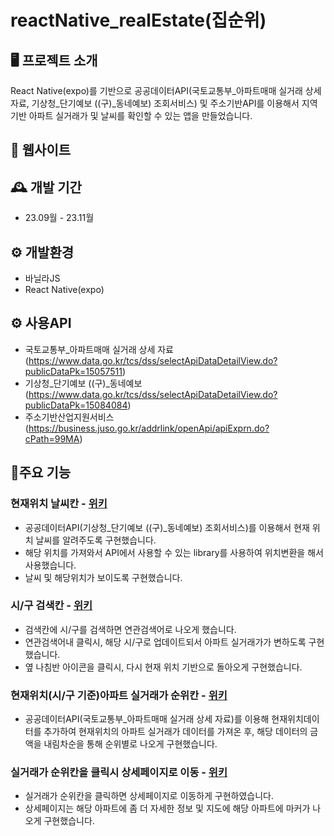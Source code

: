 # reactNative_realEstate(집순위)

## 🖥️ 프로젝트 소개
React Native(expo)를 기반으로 공공데이터API(국토교통부_아파트매매 실거래 상세 자료, 기상청_단기예보 ((구)_동네예보) 조회서비스) 및 주소기반API를 이용해서 지역 기반 아파트 실거래가 및 날씨를 확인할 수 있는 앱을 만들었습니다.

## 🧭 웹사이트

## 🕰️ 개발 기간
- 23.09월 - 23.11월

## ⚙️ 개발환경
- 바닐라JS
- React Native(expo)

## ⚙️ 사용API
- 국토교통부_아파트매매 실거래 상세 자료(https://www.data.go.kr/tcs/dss/selectApiDataDetailView.do?publicDataPk=15057511)
- 기상청_단기예보 ((구)_동네예보(https://www.data.go.kr/tcs/dss/selectApiDataDetailView.do?publicDataPk=15084084)
- 주소기반산업지원서비스(https://business.juso.go.kr/addrlink/openApi/apiExprn.do?cPath=99MA)

## 📌주요 기능
### 현재위치 날씨칸 - <a href="https://github.com/mandarinfactory/reactNative_realEstate/wiki/%EC%A3%BC%EC%9A%94%EA%B8%B0%EB%8A%A5(%ED%98%84%EC%9E%AC%EC%9C%84%EC%B9%98-%EB%82%A0%EC%94%A8%EC%B9%B8)">위키</a>
- 공공데이터API(기상청_단기예보 ((구)_동네예보) 조회서비스)를 이용해서 현재 위치 날씨를 알려주도록 구현했습니다.
- 해당 위치를 가져와서 API에서 사용할 수 있는 library를 사용하여 위치변환을 해서 사용했습니다.
- 날씨 및 해당위치가 보이도록 구현했습니다.
  
### 시/구 검색칸 - <a href="https://github.com/mandarinfactory/reactNative_realEstate/wiki/%EC%A3%BC%EC%9A%94%EA%B8%B0%EB%8A%A5(%EC%8B%9C-%EA%B5%AC-%EA%B2%80%EC%83%89%EC%B9%B8)">위키</a>
- 검색칸에 시/구를 검색하면 연관검색어로 나오게 했습니다.
- 연관검색어내 클릭시, 해당 시/구로 업데이트되서 아파트 실거래가가 변하도록 구현했습니다.
- 옆 나침반 아이콘을 클릭시, 다시 현재 위치 기반으로 돌아오게 구현했습니다.

### 현재위치(시/구 기준)아파트 실거래가 순위칸 - <a href="https://github.com/mandarinfactory/reactNative_realEstate/wiki/%EC%A3%BC%EC%9A%94%EA%B8%B0%EB%8A%A5(%ED%98%84%EC%9E%AC%EC%9C%84%EC%B9%98-%EC%95%84%ED%8C%8C%ED%8A%B8-%EC%8B%A4%EA%B1%B0%EB%9E%98%EA%B0%80-%EC%88%9C%EC%9C%84%EC%B9%B8)">위키</a>
- 공공데이터API(국토교통부_아파트매매 실거래 상세 자료)를 이용해 현재위치데이터를 추가하여 현재위치의 아파트 실거래가 데이터를 가져온 후,
  해당 데이터의 금액을 내림차순을 통해 순위별로 나오게 구현했습니다.
  
### 실거래가 순위칸을 클릭시 상세페이지로 이동 - <a href="">위키</a>
- 실거래가 순위칸을 클릭하면 상세페이지로 이동하게 구현하였습니다.
- 상세페이지는 해당 아파트에 좀 더 자세한 정보 및 지도에 해당 아파트에 마커가 나오게 구현했습니다.
